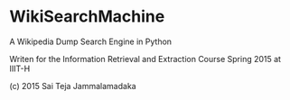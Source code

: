 # WikiSearchMachine
A Wikipedia Dump Search Engine in Python

Writen for the Information Retrieval and Extraction Course Spring 2015 at IIIT-H

(c) 2015 Sai Teja Jammalamadaka